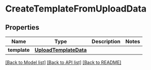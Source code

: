 # CreateTemplateFromUploadData

## Properties
Name | Type | Description | Notes
------------ | ------------- | ------------- | -------------
**template** | [**UploadTemplateData**](UploadTemplateData.md) |  | 

[[Back to Model list]](../README.md#documentation-for-models) [[Back to API list]](../README.md#documentation-for-api-endpoints) [[Back to README]](../README.md)


